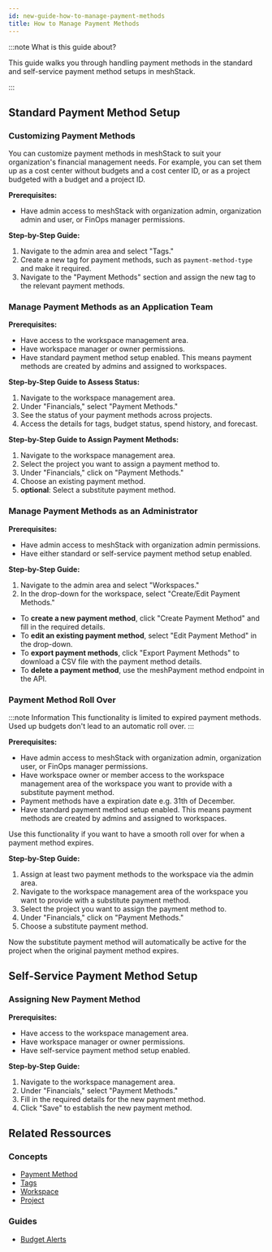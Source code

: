 ```yaml
---
id: new-guide-how-to-manage-payment-methods
title: How to Manage Payment Methods
---
```


:::note What is this guide about?

This guide walks you through handling payment methods in the standard and self-service payment method setups in meshStack.

:::

## Standard Payment Method Setup

### Customizing Payment Methods

You can customize payment methods in meshStack to suit your organization's financial management needs. For example, you can set them up as a cost center without budgets and a cost center ID, or as a project budgeted with a budget and a project ID.

**Prerequisites:**

- Have admin access to meshStack with organization admin, organization admin and user, or FinOps manager permissions.

**Step-by-Step Guide:**

1. Navigate to the admin area and select "Tags."
2. Create a new tag for payment methods, such as `payment-method-type` and make it required.
3. Navigate to the "Payment Methods" section and assign the new tag to the relevant payment methods.

### Manage Payment Methods as an Application Team

**Prerequisites:**

- Have access to the workspace management area.
- Have workspace manager or owner permissions.
- Have standard payment method setup enabled. This means payment methods are created by admins and assigned to workspaces.

**Step-by-Step Guide to Assess Status:**

1. Navigate to the workspace management area.
2. Under "Financials," select "Payment Methods."
3. See the status of your payment methods across projects.
4. Access the details for tags, budget status, spend history, and forecast.

**Step-by-Step Guide to Assign Payment Methods:**

1. Navigate to the workspace management area.
2. Select the project you want to assign a payment method to.
3. Under "Financials," click on "Payment Methods."
4. Choose an existing payment method.
5. **optional**: Select a substitute payment method.

### Manage Payment Methods as an Administrator

**Prerequisites:**

- Have admin access to meshStack with organization admin permissions.
- Have either standard or self-service payment method setup enabled.

**Step-by-Step Guide:**

1. Navigate to the admin area and select "Workspaces."
2. In the drop-down for the workspace, select "Create/Edit Payment Methods."

- To **create a new payment method**, click "Create Payment Method" and fill in the required details.
- To **edit an existing payment method**, select "Edit Payment Method" in the drop-down.
- To **export payment methods**, click "Export Payment Methods" to download a CSV file with the payment method details.
- To **delete a payment method**, use the meshPayment method endpoint in the API.

### Payment Method Roll Over

:::note Information
This functionality is limited to expired payment methods. Used up budgets don't lead to an automatic roll over.
:::

**Prerequisites:**

- Have admin access to meshStack with organization admin, organization user, or FinOps manager permissions.
- Have workspace owner or member access to the workspace management area of the workspace you want to provide with a substitute payment method.
- Payment methods have a expiration date e.g. 31th of December.
- Have standard payment method setup enabled. This means payment methods are created by admins and assigned to workspaces.

Use this functionality if you want to have a smooth roll over for when a payment method expires.

**Step-by-Step Guide:**

1. Assign at least two payment methods to the workspace via the admin area.
2. Navigate to the workspace management area of the workspace you want to provide with a substitute payment method.
3. Select the project you want to assign the payment method to.
4. Under "Financials," click on "Payment Methods."
5. Choose a substitute payment method.

Now the substitute payment method will automatically be active for the project when the original payment method expires.



## Self-Service Payment Method Setup

### Assigning New Payment Method

**Prerequisites:**

- Have access to the workspace management area.
- Have workspace manager or owner permissions.
- Have self-service payment method setup enabled.

**Step-by-Step Guide:**

1. Navigate to the workspace management area.
2. Under "Financials," select "Payment Methods."
3. Fill in the required details for the new payment method.
4. Click "Save" to establish the new payment method.

## Related Ressources

### Concepts

- [Payment Method](new-concept-payment-methods.md)
- [Tags](new-concept-tag.md)
- [Workspace](new-concept-workspace.md)
- [Project](new-concept-project.md)

### Guides

- [Budget Alerts](new-guide-how-to-budget-alerts.md)
